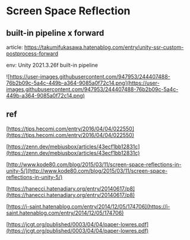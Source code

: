 # Screen Space Reflection

## built-in pipeline x forward

article: https://takumifukasawa.hatenablog.com/entry/unity-ssr-custom-postprocess-forward

env: Unity 2021.3.26f built-in pipeline

![https://user-images.githubusercontent.com/947953/244407488-76b2b09c-5a4c-449b-a364-9085a0f72c14.png](https://user-images.githubusercontent.com/947953/244407488-76b2b09c-5a4c-449b-a364-9085a0f72c14.png)

## ref

[https://tips.hecomi.com/entry/2016/04/04/022550](https://tips.hecomi.com/entry/2016/04/04/022550)

[https://zenn.dev/mebiusbox/articles/43ecf1bb12831c](https://zenn.dev/mebiusbox/articles/43ecf1bb12831c)

[http://www.kode80.com/blog/2015/03/11/screen-space-reflections-in-unity-5/](http://www.kode80.com/blog/2015/03/11/screen-space-reflections-in-unity-5/)

[https://hanecci.hatenadiary.org/entry/20140617/p8](https://hanecci.hatenadiary.org/entry/20140617/p8)

[https://i-saint.hatenablog.com/entry/2014/12/05/174706](https://i-saint.hatenablog.com/entry/2014/12/05/174706)

[https://jcgt.org/published/0003/04/04/paper-lowres.pdf](https://jcgt.org/published/0003/04/04/paper-lowres.pdf)

